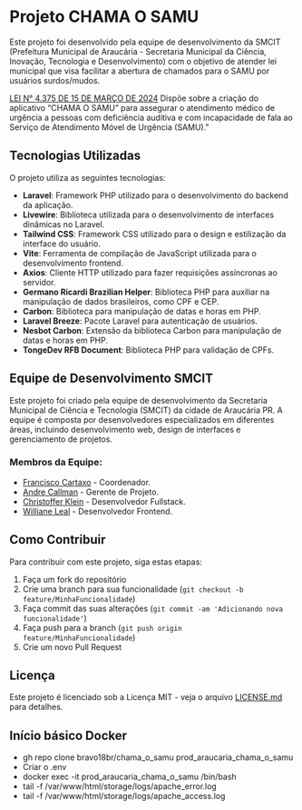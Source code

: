 # Projeto CHAMA O SAMU

Este projeto foi desenvolvido pela equipe de desenvolvimento da SMCIT (Prefeitura Municipal de Araucária - Secretaria Municipal da Ciência, Inovação,
                Tecnologia e Desenvolvimento) com o objetivo de atender lei municipal que visa facilitar a abertura de chamados para o SAMU por usuários surdos/mudos.

[LEI N° 4.375 DE 15 DE MARÇO DE 2024](https://sapl.araucaria.pr.leg.br/norma/1833)
Dispõe sobre a criação do aplicativo “CHAMA O SAMU” para assegurar o atendimento médico de urgência a pessoas com deficiência auditiva e com incapacidade de fala ao Serviço de Atendimento Móvel de Urgência (SAMU)."

## Tecnologias Utilizadas

O projeto utiliza as seguintes tecnologias:

- **Laravel**: Framework PHP utilizado para o desenvolvimento do backend da aplicação.
- **Livewire**: Biblioteca utilizada para o desenvolvimento de interfaces dinâmicas no Laravel.
- **Tailwind CSS**: Framework CSS utilizado para o design e estilização da interface do usuário.
- **Vite**: Ferramenta de compilação de JavaScript utilizada para o desenvolvimento frontend.
- **Axios**: Cliente HTTP utilizado para fazer requisições assíncronas ao servidor.
- **Germano Ricardi Brazilian Helper**: Biblioteca PHP para auxiliar na manipulação de dados brasileiros, como CPF e CEP.
- **Carbon**: Biblioteca para manipulação de datas e horas em PHP.
- **Laravel Breeze**: Pacote Laravel para autenticação de usuários.
- **Nesbot Carbon**: Extensão da biblioteca Carbon para manipulação de datas e horas em PHP.
- **TongeDev RFB Document**: Biblioteca PHP para validação de CPFs.

## Equipe de Desenvolvimento SMCIT

Este projeto foi criado pela equipe de desenvolvimento da Secretaria Municipal de Ciência e Tecnologia (SMCIT) da cidade de Araucária PR. A equipe é composta por desenvolvedores especializados em diferentes áreas, incluindo desenvolvimento web, design de interfaces e gerenciamento de projetos.

### Membros da Equipe:

- [Francisco Cartaxo](https://github.com/chicocartaxo) - Coordenador.
- [Andre Callman](https://github.com/andrecallman) - Gerente de Projeto.
- [Christoffer Klein](https://github.com/bravo18br) - Desenvolvedor Fullstack.
- [Williane Leal](https://github.com/willianeleal) - Desenvolvedor Frontend.

## Como Contribuir

Para contribuir com este projeto, siga estas etapas:

1. Faça um fork do repositório
2. Crie uma branch para sua funcionalidade (`git checkout -b feature/MinhaFuncionalidade`)
3. Faça commit das suas alterações (`git commit -am 'Adicionando nova funcionalidade'`)
4. Faça push para a branch (`git push origin feature/MinhaFuncionalidade`)
5. Crie um novo Pull Request

## Licença

Este projeto é licenciado sob a Licença MIT - veja o arquivo [LICENSE.md](LICENSE.md) para detalhes.

## Início básico Docker
- gh repo clone bravo18br/chama_o_samu prod_araucaria_chama_o_samu
- Criar o .env
- docker exec -it prod_araucaria_chama_o_samu /bin/bash
- tail -f /var/www/html/storage/logs/apache_error.log
- tail -f /var/www/html/storage/logs/apache_access.log